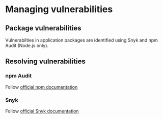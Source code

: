 # Managing vulnerabilities

## Package vulnerabilities
Vulnerabilties in application packages are identified using Snyk and npm Audit (Node.js only).

## Resolving vulnerabilities
### npm Audit
Follow [official npm documentation](https://docs.npmjs.com/auditing-package-dependencies-for-security-vulnerabilities)

### Snyk
Follow [official Snyk documentation](https://support.snyk.io/hc/en-us/sections/360001295058-Fix-vulnerabilities-from-the-CLI)
